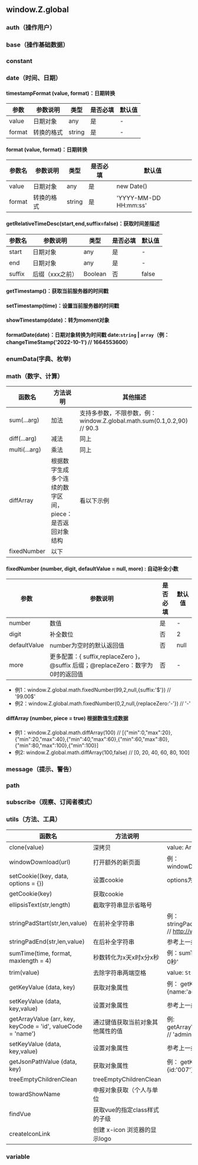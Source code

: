 ## window.Z.global


### **auth（操作用户）**


### **base（操作基础数据）**

### **constant**

### **date（时间、日期）**
#### timestampFormat (value, format)：日期转换
| 参数  | 参数说明            | 类型      | 是否必填    | 默认值         |
| ----------------- | --------------------------------- |------------|------------|--------------- |
| value          | 日期对象            | any       | 是    | -    |
| format         | 转换的格式          | string    | 是    | -    |

#### format (value, format)：日期转换
| 参数名  | 参数说明            | 类型      | 是否必填    | 默认值         |
| ----------------- | --------------------------------- |------------|------------|--------------- |
| value          | 日期对象            | any       | 是    | new Date()    |
| format         | 转换的格式          | string    | 是    | 'YYYY-MM-DD HH:mm:ss'    |

#### getRelativeTimeDesc(start,end,suffix=false)：获取时间差描述
| 参数名  | 参数说明            | 类型      | 是否必填    | 默认值         |
| ----------------- | ----------------- |------------|------------|--------------- |
| start          | 日期对象            | any        | 是    |  -       |
| end            | 日期对象            | any        | 是    |   -      |
| suffix         | 后缀（xxx之前）     | Boolean    | 否     |   false  |

#### getTimestamp()：获取当前服务器的时间戳

#### setTimestamp(time)：设置当前服务器的时间戳

#### showTimestamp(date)：转为moment对象

#### formatDate(date)：日期对象转换为时间戳  date:`string` | `array`（例：changeTimeStamp('2022-10-1')  // 1664553600）

### **enumData(字典、枚举)**

### **math（数字、计算）**
| 函数名            | 方法说明           | 其他描述           |
| ----------------- | ----------------- |-------------------|
| sum(...arg)       |   加法          | 支持多参数，不限参数，例：window.Z.global.math.sum(0.1,0.2,90) // 90.3 |
| diff(...arg)      |   减法          | 同上 |
| multi(...arg)     |   乘法          | 同上 |
| diffArray |   根据数字生成多个连续的数字区间，piece：是否返回对象结构 | 看以下示例 |
| fixedNumber  | 以下 |

#### **fixedNumber (number, digit, defaultValue = null, more) : 自动补全小数**
| 参数            | 参数说明           | 是否必填           |默认值    |
| ----------------- | ----------------- |-------------------|-------------------|
| number | 数值          |是           |-         |
| digit  | 补全数位      |否            |2        |
| defaultValue | number为空时的默认返回值 |否  |null  |
| more | 更多配置：{ suffix,replaceZero }，@suffix 后缀；@replaceZero：数字为0时的返回值 | 否  |-  |

- 例1：window.Z.global.math.fixedNumber(99,2,null,{suffix:'$'}) // '99.00$'
- 例2：window.Z.global.math.fixedNumber(0,2,null,{replaceZero:'-'}) // '-'

#### **diffArray (number, piece = true) 根据数值生成数据**

- 例1：window.Z.global.math.diffArray(100)
// [{"min":0,"max":20},{"min":20,"max":40},{"min":40,"max":60},{"min":60,"max":80},{"min":80,"max":100},{"min":100}]
- 例2: window.Z.global.math.diffArray(100,false)
// [0, 20, 40, 60, 80, 100]

### **message（提示、警告）**

### **path**

### **subscribe（观察、订阅者模式）**


### **utils（方法、工具）**
| 函数名            | 方法说明           | 其他描述           |
| ----------------- | ----------------- |-------------------|
| clone(value)      |   深拷贝          | value: Array | Object |
| windowDownload(url) |   打开额外的新页面    | 例：windowDownload('https://www.baidu.com') |
| setCookie((key, data, options = {})   |  设置cookie   | options为可选配置，具体参数请自行去到`MDN` |
| getCookie(key)     |   获取cookie      |            |
| ellipsisText(str,length)      |   截取字符串显示省略号    |   |
| stringPadStart(str,len,value) |   在前补全字符串  |例：stringPadStart('www.baidu.com',20,'http://') // http://www.baidu.com |
| stringPadEnd(str,len,value)      |   在后补全字符串          | 参考上一条 |
| sumTime(time, format, maxlength = 4) | 秒数转化为x天x时x分x秒| 例：sumTime(300000000)  // '3天11时20分0秒' |
| trim(value) | 去除字符串两端空格| value: `String`| `Object` | `Array` | `Array<object>` |
| getKeyValue (data, key) | 获取对象属性 | 例： getKeyValue({data:{name:'admin'}},'data.name') // 'admin'|
| setKeyValue (data, key,value) | 设置对象属性    |  参考上一条  |
| getArrayValue (arr, key, keyCode = 'id', valueCode = 'name') | 通过键值获取当前对象其他属性的值 |  例: getArrayValue([{name:'admin',id:123}],123) // 'admin'  |
| setKeyValue (data, key,value) | 设置对象属性    |  参考上一条  |
| getJsonPathValue (data, key) | 获取对象属性 | 例： getKeyValue({data:{name:'admin',obj:{id:'007'}}},'data.obj.id') // '007'|
| treeEmptyChildrenClean | treeEmptyChildrenClean | |
| towardShowName | 申报对象获取（个人与单位 | |
| findVue        | 获取vue的指定class样式的子级 | |
| createIconLink | 创建 x-icon 浏览器的显示logo  | |


### **variable**